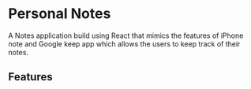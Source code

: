 # Personal Notes 
A Notes application build using React that mimics the features of iPhone note and Google keep app which allows the users to keep track of their notes.

## Features
  
 
